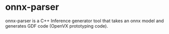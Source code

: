 # onnx-parser

onnx-parser is a C++ Inference generator tool that takes an onnx model and generates GDF code (OpenVX prototyping code).
